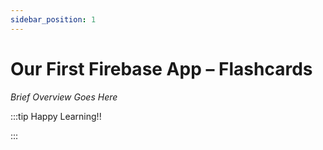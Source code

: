 ```yaml
---
sidebar_position: 1
---
```


# Our First Firebase App – Flashcards

_Brief Overview Goes Here_

:::tip Happy Learning!!

<QuestButton text="Go To Quest" link="https://app.stackup.dev/quest_page/our-first-firebase-app-%E2%80%93-flashcards" />

:::
